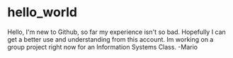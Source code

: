 # hello_world



 Hello,
  I'm new to Github, so far my experience isn't so bad. Hopefully I can get a better use and understanding from this account. Im working on a group project right now for an Information Systems Class. 
  -Mario
